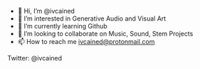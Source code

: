 - 👋 Hi, I’m @ivcained
- 👀 I’m interested in Generative Audio and Visual Art
- 🌱 I’m currently learning Github
- 💞️ I’m looking to collaborate on Music, Sound, Stem Projects
- 📫 How to reach me ivcained@protonmail.com

Twitter: @ivcained

<!---
ivcained/ivcained is a ✨ special ✨ repository because its `README.md` (this file) appears on your GitHub profile.
You can click the Preview link to take a look at your changes.
--->
